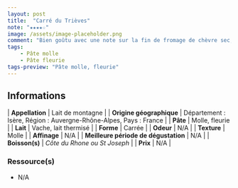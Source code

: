 ```yaml
---
layout: post
title:  "Carré du Trièves"
note: "★★★★☆"
image: /assets/image-placeholder.png
comment: "Bien goûtu avec une note sur la fin de fromage de chèvre sec, il pique le palais ! Belle découverte !"
tags:
    - Pâte molle
    - Pâte fleurie
tags-preview: "Pâte molle, fleurie"
---
```


## Informations

| **Appellation** | Lait de montagne |
| **Origine géographique** | Département : Isère, Région : Auvergne-Rhône-Alpes, Pays : France  |
| **Pâte** | Molle, fleurie |
| **Lait** | Vache, lait thermisé |
| **Forme** | Carrée |
| **Odeur** | N/A |
| **Texture** | Molle |
| **Affinage** | N/A |
| **Meilleure période de dégustation** | N/A |
| **Boisson(s)** | *Côte du Rhone ou St Joseph* |
| **Prix** | N/A |

### Ressource(s)
* N/A